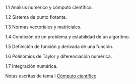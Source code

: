 1.1 Análisis numérico y cómputo científico.

1.2 Sistema de punto flotante.

1.3 Normas vectoriales y matriciales.

1.4 Condición de un problema y estabilidad de un algoritmo.

1.5 Definición de función y derivada de una función.

1.6 Polinomios de Taylor y diferenciación numérica.

1.7 Integración numérica.

Notas escritas de tema I [Cómputo científico](https://www.dropbox.com/sh/2o888m9v7i3ngsf/AACRxfa8bIl-LMBl7Jtb-y72a?dl=0)

